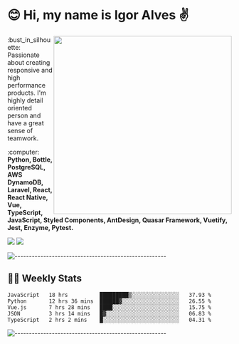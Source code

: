 # :blush: Hi, my name is Igor Alves :v:

<img src="https://github-readme-stats.vercel.app/api?username=iguit0&show_icons=true&count_private=true&theme=dark" min-width="400px" max-width="400px" width="400px" align="right" />

<p align="left"> 
  :bust_in_silhouette: Passionate about creating responsive and high performance products.
  I'm highly detail oriented person and have a great sense of teamwork.
</p>

<p align="left">
  :computer: <strong>Python, Bottle, PostgreSQL, AWS DynamoDB, Laravel, React, React Native, Vue, TypeScript, JavaScript, Styled Components, AntDesign, Quasar Framework, Vuetify, Jest, Enzyme, Pytest.</strong>
</p>

<p align="left">
  <a href="https://www.linkedin.com/in/igor-lucio-alves" target="_blank" rel="noopener noreferrer" alt="Linkedin">
  <img src="https://img.shields.io/badge/LinkedIn-0077B5?style=for-the-badge&logo=linkedin&logoColor=white" /></a>

  <a href="https://t.me/iguit0" target="_blank" rel="noopener noreferrer" alt="Telegram">
  <img src="https://img.shields.io/badge/Telegram-2CA5E0?style=for-the-badge&logo=telegram&logoColor=white" /></a>
</p>

![-----------------------------------------------------](https://raw.githubusercontent.com/andreasbm/readme/master/assets/lines/aqua.png)

## :man_technologist: Weekly Stats
<!--START_SECTION:waka-->
```text
JavaScript   18 hrs          █████████▒░░░░░░░░░░░░░░░   37.93 % 
Python       12 hrs 36 mins  ██████▓░░░░░░░░░░░░░░░░░░   26.55 % 
Vue.js       7 hrs 28 mins   ████░░░░░░░░░░░░░░░░░░░░░   15.75 % 
JSON         3 hrs 14 mins   █▓░░░░░░░░░░░░░░░░░░░░░░░   06.83 % 
TypeScript   2 hrs 2 mins    █░░░░░░░░░░░░░░░░░░░░░░░░   04.31 % 
```
<!--END_SECTION:waka-->
![-----------------------------------------------------](https://raw.githubusercontent.com/andreasbm/readme/master/assets/lines/aqua.png)


